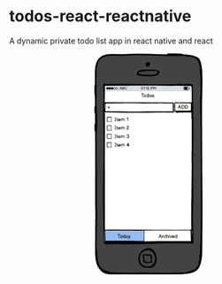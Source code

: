 # todos-react-reactnative
A dynamic private todo list app in react native and react

<p align="center">
    <img src="Resources/Mockup/mobile.png" alt="Mockup" height="400" />
</p>